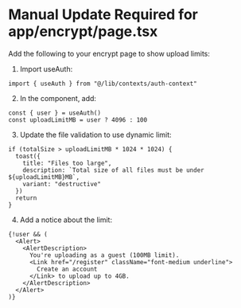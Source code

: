 # Manual Update Required for app/encrypt/page.tsx

Add the following to your encrypt page to show upload limits:

1. Import useAuth:
```tsx
import { useAuth } from "@/lib/contexts/auth-context"
```

2. In the component, add:
```tsx
const { user } = useAuth()
const uploadLimitMB = user ? 4096 : 100
```

3. Update the file validation to use dynamic limit:
```tsx
if (totalSize > uploadLimitMB * 1024 * 1024) {
  toast({
    title: "Files too large",
    description: `Total size of all files must be under ${uploadLimitMB}MB`,
    variant: "destructive"
  })
  return
}
```

4. Add a notice about the limit:
```tsx
{!user && (
  <Alert>
    <AlertDescription>
      You're uploading as a guest (100MB limit). 
      <Link href="/register" className="font-medium underline">
        Create an account
      </Link> to upload up to 4GB.
    </AlertDescription>
  </Alert>
)}
```
